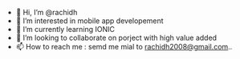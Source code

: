 - 👋 Hi, I’m @rachidh
- 👀 I’m interested in mobile app developement
- 🌱 I’m currently learning IONIC
- 💞️ I’m looking to collaborate on porject with high value added
- 📫 How to reach me : semd me mial to rachidh2008@gmail.com..

<!---
rachidh/rachidh is a ✨ special ✨ repository because its `README.md` (this file) appears on your GitHub profile.
You can click the Preview link to take a look at your changes.
--->
